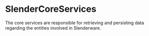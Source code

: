 SlenderCoreServices
===================

The core services are responsible for retrieving and persisting data regarding the entities involved in Slenderware.
